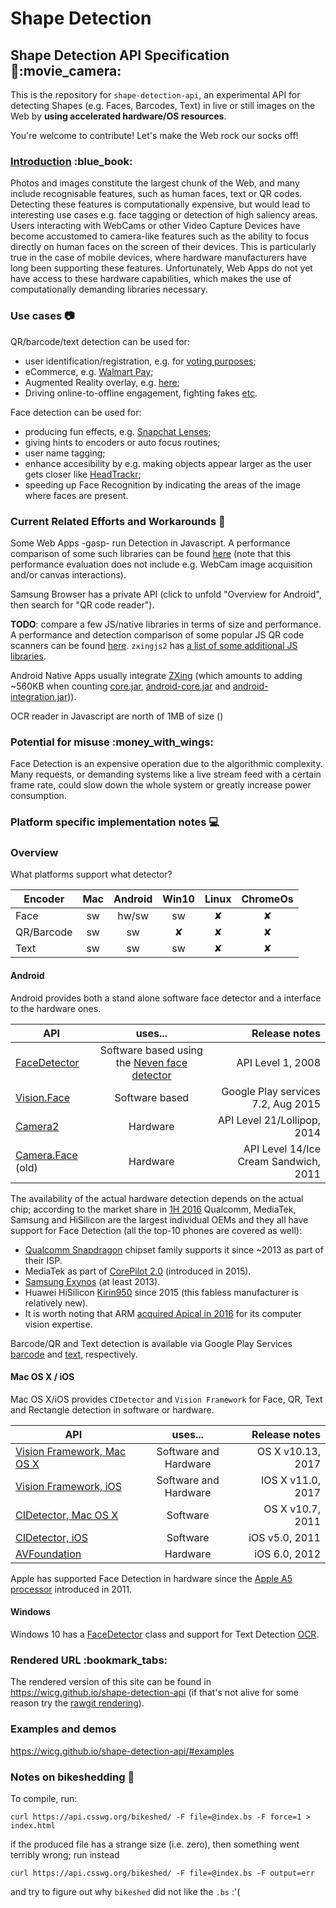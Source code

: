 # Shape Detection

## Shape Detection API Specification :stars::movie\_camera:

This is the repository for `shape-detection-api`, an experimental API for detecting Shapes (e.g. Faces, Barcodes, Text) in live or still images on the Web by **using accelerated hardware/OS resources**.

You're welcome to contribute! Let's make the Web rock our socks off!

### [Introduction](https://wicg.github.io/shape-detection-api/#introduction) :blue\_book:

Photos and images constitute the largest chunk of the Web, and many include recognisable features, such as human faces, text or QR codes. Detecting these features is computationally expensive, but would lead to interesting use cases e.g. face tagging or detection of high saliency areas. Users interacting with WebCams or other Video Capture Devices have become accustomed to camera-like features such as the ability to focus directly on human faces on the screen of their devices. This is particularly true in the case of mobile devices, where hardware manufacturers have long been supporting these features. Unfortunately, Web Apps do not yet have access to these hardware capabilities, which makes the use of computationally demanding libraries necessary.

### Use cases :camera:

QR/barcode/text detection can be used for:

* user identification/registration, e.g. for [voting purposes](https://twitter.com/RegistertoVote/status/733123511128981508);
* eCommerce, e.g. [Walmart Pay](https://www.slashgear.com/awalmart-announces-walmart-pay-for-qr-code-based-mobile-payments-10417912/);
* Augmented Reality overlay, e.g. [here](http://www.multidots.com/augmented-reality/);
* Driving online-to-offline engagement, fighting fakes [etc](https://www.clickz.com/why-have-qr-codes-taken-off-in-china/23662/).

Face detection can be used for:

* producing fun effects, e.g. [Snapchat Lenses](https://support.snapchat.com/en-US/a/lenses1);
* giving hints to encoders or auto focus routines;
* user name tagging;
* enhance accesibility by e.g. making objects appear larger as the user gets closer like [HeadTrackr](https://www.auduno.com/headtrackr/examples/targets.html);
* speeding up Face Recognition by indicating the areas of the image where faces are present.

### Current Related Efforts and Workarounds :wrench:

Some Web Apps -gasp- run Detection in Javascript. A performance comparison of some such libraries can be found [here](https://github.com/mtschirs/js-objectdetect#performance) (note that this performance evaluation does not include e.g. WebCam image acquisition and/or canvas interactions).

Samsung Browser has a private API (click to unfold "Overview for Android", then search for "QR code reader").

**TODO**: compare a few JS/native libraries in terms of size and performance. A performance and detection comparison of some popular JS QR code scanners can be found [here](https://github.com/danimoh/qr-scanner-benchmark). `zxingjs2` has [a list of some additional JS libraries](https://github.com/ghybs/zxingjs2#other-barcode-image-processing-libraries-related-to-javascript).

Android Native Apps usually integrate [ZXing](https://github.com/zxing/zxing) (which amounts to adding \~560KB when counting [core.jar](http://repo1.maven.org/maven2/com/google/zxing/core/3.3.0/), [android-core.jar](http://repo1.maven.org/maven2/com/google/zxing/android-core/3.3.0/) and [android-integration.jar](http://repo1.maven.org/maven2/com/google/zxing/android-integration/3.3.0/))).

OCR reader in Javascript are north of 1MB of size ()

### Potential for misuse :money\_with\_wings:

Face Detection is an expensive operation due to the algorithmic complexity. Many requests, or demanding systems like a live stream feed with a certain frame rate, could slow down the whole system or greatly increase power consumption.

### Platform specific implementation notes :computer:

### Overview

What platforms support what detector?

| Encoder    | Mac | Android | Win10 | Linux | ChromeOs |
| ---------- | :-: | :-----: | :---: | :---: | :------: |
| Face       |  sw |  hw/sw  |   sw  |   ✘   |     ✘    |
| QR/Barcode |  sw |    sw   |   ✘   |   ✘   |     ✘    |
| Text       |  sw |    sw   |   sw  |   ✘   |     ✘    |

#### Android

Android provides both a stand alone software face detector and a interface to the hardware ones.

| API                                                                                                                            |                                                  uses...                                                 |                         Release notes |
| ------------------------------------------------------------------------------------------------------------------------------ | :------------------------------------------------------------------------------------------------------: | ------------------------------------: |
| [FaceDetector](https://developer.android.com/reference/android/media/FaceDetector.html)                                        | Software based using the [Neven face detector](https://android.googlesource.com/platform/external/neven) |                     API Level 1, 2008 |
| [Vision.Face](https://developers.google.com/android/reference/com/google/android/gms/vision/face/Face)                         |                                              Software based                                              |    Google Play services 7.2, Aug 2015 |
| [Camera2](https://developer.android.com/reference/android/hardware/camera2/CaptureRequest.html#STATISTICS\_FACE\_DETECT\_MODE) |                                                 Hardware                                                 |           API Level 21/Lollipop, 2014 |
| [Camera.Face](https://developer.android.com/reference/android/hardware/Camera.Face.html) (old)                                 |                                                 Hardware                                                 | API Level 14/Ice Cream Sandwich, 2011 |

The availability of the actual hardware detection depends on the actual chip; according to the market share in [1H 2016](http://www.antutu.com/en/view.shtml?id=8256) Qualcomm, MediaTek, Samsung and HiSilicon are the largest individual OEMs and they all have support for Face Detection (all the top-10 phones are covered as well):

* [Qualcomm Snapdragon](https://developer.qualcomm.com/software/snapdragon-sdk-android/facial-recognition) chipset family supports it since \~2013 as part of their ISP.
* MediaTek as part of [CorePilot 2.0](http://cdn-cw.mediatek.com/White%20Papers/MediaTek\_CorePilot%202.0\_Final.pdf) (introduced in 2015).
* [Samsung Exynos](http://www.samsung.com/semiconductor/minisite/Exynos/data/Benefits\_of\_Exynos\_5420\_ISP\_for\_Enhanced\_Imaging\_Experience.pdf) (at least 2013).
* Huawei HiSilicon [Kirin950](http://www.androidauthority.com/huawei-hisilicon-kirin-950-official-653811) since 2015 (this fabless manufacturer is relatively new).
* It is worth noting that ARM [acquired Apical in 2016](https://www.arm.com/products/graphics-and-multimedia/computer-vision) for its computer vision expertise.

Barcode/QR and Text detection is available via Google Play Services [barcode](https://developers.google.com/android/reference/com/google/android/gms/vision/barcode/package-summary) and [text](https://developers.google.com/android/reference/com/google/android/gms/vision/text/package-summary), respectively.

#### Mac OS X / iOS

Mac OS X/iOS provides `CIDetector` and `Vision Framework` for Face, QR, Text and Rectangle detection in software or hardware.

| API                                                                                                                |        uses...        |     Release notes |
| ------------------------------------------------------------------------------------------------------------------ | :-------------------: | ----------------: |
| [Vision Framework, Mac OS X](https://developer.apple.com/documentation/vision)                                     | Software and Hardware | OS X v10.13, 2017 |
| [Vision Framework, iOS](https://developer.apple.com/documentation/vision)                                          | Software and Hardware | IOS X v11.0, 2017 |
| [CIDetector, Mac OS X](https://developer.apple.com/library/mac/documentation/CoreImage/Reference/CIDetector\_Ref/) |        Software       |  OS X v10.7, 2011 |
| [CIDetector, iOS](https://developer.apple.com/library/ios/documentation/CoreImage/Reference/CIDetector\_Ref/)      |        Software       |    iOS v5.0, 2011 |
| [AVFoundation](https://developer.apple.com/reference/avfoundation/avcapturemetadataoutput?language=objc)           |        Hardware       |     iOS 6.0, 2012 |

Apple has supported Face Detection in hardware since the [Apple A5 processor](https://en.wikipedia.org/wiki/Apple\_A5) introduced in 2011.

#### Windows

Windows 10 has a [FaceDetector](https://msdn.microsoft.com/library/windows/apps/dn974129) class and support for Text Detection [OCR](https://msdn.microsoft.com/en-us/library/windows/apps/windows.media.ocr.aspx).

### Rendered URL :bookmark\_tabs:

The rendered version of this site can be found in https://wicg.github.io/shape-detection-api (if that's not alive for some reason try the [rawgit rendering](https://rawgit.com/WICG/shape-detection-api/gh-pages/index.html)).

### Examples and demos

https://wicg.github.io/shape-detection-api/#examples

### Notes on bikeshedding :bicyclist:

To compile, run:

```
curl https://api.csswg.org/bikeshed/ -F file=@index.bs -F force=1 > index.html
```

if the produced file has a strange size (i.e. zero), then something went terribly wrong; run instead

```
curl https://api.csswg.org/bikeshed/ -F file=@index.bs -F output=err
```

and try to figure out why `bikeshed` did not like the `.bs` :'(
